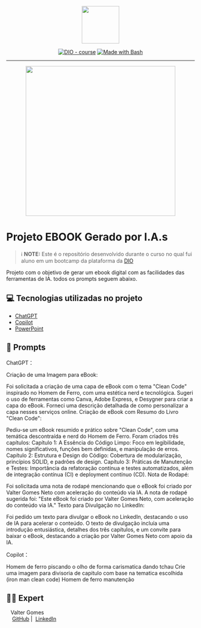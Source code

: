 <p align="center">
    <img width="100" src=".github/assets/banner.png">
</p>


<p align="center">
<a href="https://dio.me/"><img src="https://img.shields.io/badge/DIO-Course-28DA77?logo=youtube" alt="DIO - course"></a>
<a href="https://www.gnu.org/software/bash/" title="Go to Bash homepage"><img src="https://img.shields.io/badge/Prompt-Project-blue?logo=gnu-bash&amp;logoColor=white" alt="Made with Bash"></a></p>

-------


<p align="center">
<img 
    src="./assets/cover.png"
    width="400"  
/>
</p>

# Projeto EBOOK Gerado por I.A.s


 > ℹ️ **NOTE:** Este é o repositório desenvolvido durante o curso no qual fui aluno em um bootcamp da plataforma da [DIO](https://dio.me)

Projeto com o objetivo de gerar um ebook digital com as facilidades das ferramentas de IA. todos os prompts
seguem abaixo.

## 💻 Tecnologias utilizadas no projeto

- [ChatGPT](https://chat.openai.com/) 
- [Copilot](https://copilot.microsoft.com/)
- [PowerPoint](https://www.microsoft.com/en/microsoft-365/powerpoint)

## 🧠 Prompts


ChatGPT：

Criação de uma Imagem para eBook:

Foi solicitada a criação de uma capa de eBook com o tema "Clean Code" inspirado no Homem de Ferro, com uma estética nerd e tecnológica.
Sugeri o uso de ferramentas como Canva, Adobe Express, e Desygner para criar a capa do eBook. Forneci uma descrição detalhada de como personalizar a capa nesses serviços online.
Criação de eBook com Resumo do Livro "Clean Code":

Pediu-se um eBook resumido e prático sobre "Clean Code", com uma temática descontraída e nerd do Homem de Ferro.
Foram criados três capítulos:
Capítulo 1: A Essência do Código Limpo: Foco em legibilidade, nomes significativos, funções bem definidas, e manipulação de erros.
Capítulo 2: Estrutura e Design do Código: Cobertura de modularização, princípios SOLID, e padrões de design.
Capítulo 3: Práticas de Manutenção e Testes: Importância da refatoração contínua e testes automatizados, além de integração contínua (CI) e deployment contínuo (CD).
Nota de Rodapé:

Foi solicitada uma nota de rodapé mencionando que o eBook foi criado por Valter Gomes Neto com aceleração do conteúdo via IA.
A nota de rodapé sugerida foi: "Este eBook foi criado por Valter Gomes Neto, com aceleração do conteúdo via IA."
Texto para Divulgação no LinkedIn:

Foi pedido um texto para divulgar o eBook no LinkedIn, destacando o uso de IA para acelerar o conteúdo.
O texto de divulgação incluía uma introdução entusiástica, detalhes dos três capítulos, e um convite para baixar o eBook, destacando a criação por Valter Gomes Neto com apoio da IA.


Copilot：

Homem de ferro piscando o olho de forma carismatica dando tchau
Crie uma imagem para divisoria de capitulo com base na tematica escolhida (iron man clean code)
Homem de ferro manutenção

## 👨‍💻 Expert

<p>
    <p>&nbsp&nbsp&nbspValter Gomes<br>
    &nbsp&nbsp&nbsp
    <a href="https://github.com/valtergomesneto">
    GitHub</a>&nbsp;|&nbsp;
    <a href="www.linkedin.com/in/
valtergomesneto">LinkedIn</a>
</p>
<br/><br/>
<p>
